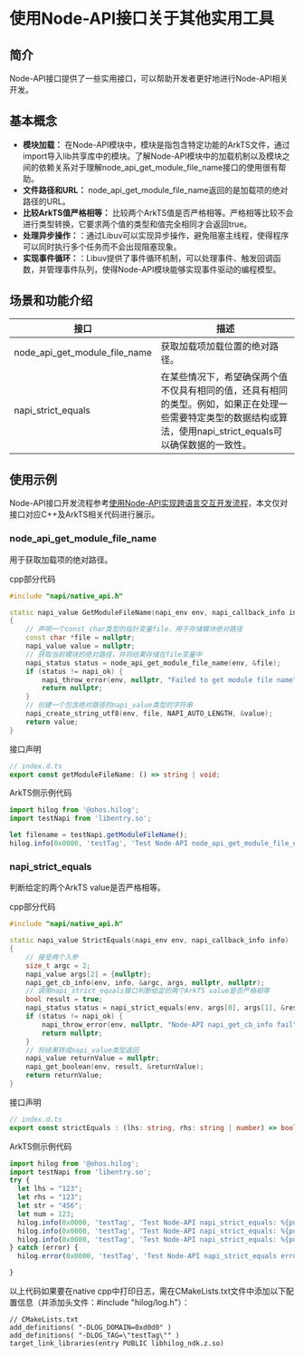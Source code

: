 # 使用Node-API接口关于其他实用工具

## 简介

Node-API接口提供了一些实用接口，可以帮助开发者更好地进行Node-API相关开发。

## 基本概念

- **模块加载：** 在Node-API模块中，模块是指包含特定功能的ArkTS文件，通过import导入lib共享库中的模块。了解Node-API模块中的加载机制以及模块之间的依赖关系对于理解node_api_get_module_file_name接口的使用很有帮助。
- **文件路径和URL：** node_api_get_module_file_name返回的是加载项的绝对路径的URL。
- **比较ArkTS值严格相等：** 比较两个ArkTS值是否严格相等。严格相等比较不会进行类型转换，它要求两个值的类型和值完全相同才会返回true。
- **处理异步操作：**：通过Libuv可以实现异步操作，避免阻塞主线程，使得程序可以同时执行多个任务而不会出现阻塞现象。
- **实现事件循环：**：Libuv提供了事件循环机制，可以处理事件、触发回调函数，并管理事件队列，使得Node-API模块能够实现事件驱动的编程模型。

## 场景和功能介绍

| 接口 | 描述 |
| -------- | -------- |
| node_api_get_module_file_name | 获取加载项加载位置的绝对路径。 |
| napi_strict_equals | 在某些情况下，希望确保两个值不仅具有相同的值，还具有相同的类型。例如，如果正在处理一些需要特定类型的数据结构或算法，使用napi_strict_equals可以确保数据的一致性。 |

## 使用示例

Node-API接口开发流程参考[使用Node-API实现跨语言交互开发流程](use-napi-process.md)，本文仅对接口对应C++及ArkTS相关代码进行展示。

### node_api_get_module_file_name

用于获取加载项的绝对路径。

cpp部分代码

```cpp
#include "napi/native_api.h"

static napi_value GetModuleFileName(napi_env env, napi_callback_info info)
{
    // 声明一个const char类型的指针变量file，用于存储模块绝对路径
    const char *file = nullptr;
    napi_value value = nullptr;
    // 获取当前模块的绝对路径，并将结果存储在file变量中
    napi_status status = node_api_get_module_file_name(env, &file);
    if (status != napi_ok) {
        napi_throw_error(env, nullptr, "Failed to get module file name");
        return nullptr;
    }
    // 创建一个包含绝对路径的napi_value类型的字符串
    napi_create_string_utf8(env, file, NAPI_AUTO_LENGTH, &value);
    return value;
}
```

接口声明

```ts
// index.d.ts
export const getModuleFileName: () => string | void;
```

ArkTS侧示例代码

```ts
import hilog from '@ohos.hilog';
import testNapi from 'libentry.so';

let filename = testNapi.getModuleFileName();
hilog.info(0x0000, 'testTag', 'Test Node-API node_api_get_module_file_name:%{public}s', filename);
```

### napi_strict_equals

判断给定的两个ArkTS value是否严格相等。

cpp部分代码

```cpp
#include "napi/native_api.h"

static napi_value StrictEquals(napi_env env, napi_callback_info info)
{
    // 接受两个入参
    size_t argc = 2;
    napi_value args[2] = {nullptr};
    napi_get_cb_info(env, info, &argc, args, nullptr, nullptr);
    // 调用napi_strict_equals接口判断给定的两个ArkTS value是否严格相等
    bool result = true;
    napi_status status = napi_strict_equals(env, args[0], args[1], &result);
    if (status != napi_ok) {
        napi_throw_error(env, nullptr, "Node-API napi_get_cb_info fail");
        return nullptr;
    }
    // 将结果转成napi_value类型返回
    napi_value returnValue = nullptr;
    napi_get_boolean(env, result, &returnValue);
    return returnValue;
}
```

接口声明

```ts
// index.d.ts
export const strictEquals : (lhs: string, rhs: string | number) => boolean | void;
```

ArkTS侧示例代码

```ts
import hilog from '@ohos.hilog';
import testNapi from 'libentry.so';
try {
  let lhs = "123";
  let rhs = "123";
  let str = "456";
  let num = 123;
  hilog.info(0x0000, 'testTag', 'Test Node-API napi_strict_equals: %{public}s', testNapi.strictEquals(lhs, rhs));
  hilog.info(0x0000, 'testTag', 'Test Node-API napi_strict_equals: %{public}s', testNapi.strictEquals(lhs, str));
  hilog.info(0x0000, 'testTag', 'Test Node-API napi_strict_equals: %{public}s', testNapi.strictEquals(lhs, num));
} catch (error) {
  hilog.error(0x0000, 'testTag', 'Test Node-API napi_strict_equals error: %{public}s', error.message);

}
```

以上代码如果要在native cpp中打印日志，需在CMakeLists.txt文件中添加以下配置信息（并添加头文件：#include "hilog/log.h"）：

```text
// CMakeLists.txt
add_definitions( "-DLOG_DOMAIN=0xd0d0" )
add_definitions( "-DLOG_TAG=\"testTag\"" )
target_link_libraries(entry PUBLIC libhilog_ndk.z.so)
```
